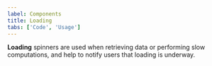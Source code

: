 ```yaml
---
label: Components
title: Loading
tabs: ['Code', 'Usage']
---
```


**Loading** spinners are used when retrieving data or performing slow computations, and help to notify users that loading is underway.

<component 
    name="Loading"
    component="loading" 
    variation="loading"
    experimental="true"
    >
</component>
<component 
    name=" Experimental Loading"
    component="loading" 
    variation="loading--small"
    experimental="true"
    >
</component>
<component-docs component="loading" experimental="true"></component-docs>
